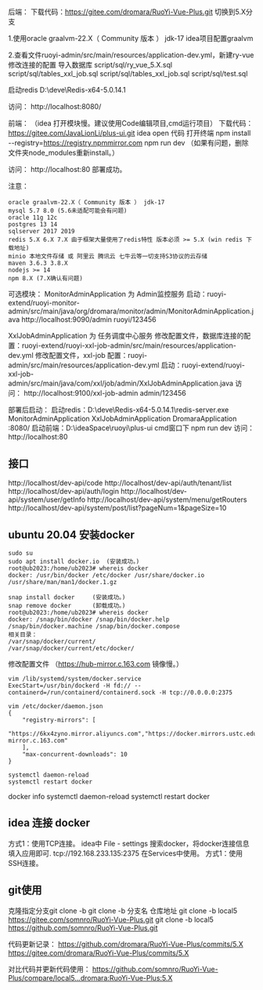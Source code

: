 ## 
后端：
下载代码：https://gitee.com/dromara/RuoYi-Vue-Plus.git
切换到5.X分支

1.使用oracle graalvm-22.X（ Community 版本 ） jdk-17
idea项目配置graalvm

2.查看文件ruoyi-admin/src/main/resources/application-dev.yml，新建ry-vue
修改连接的配置
导入数据库
script/sql/ry_vue_5.X.sql
script/sql/tables_xxl_job.sql
script/sql/tables_xxl_job.sql
script/sql/test.sql

启动redis
D:\deve\Redis-x64-5.0.14.1

访问：
http://localhost:8080/  


前端： （idea 打开模块慢。建议使用Code编辑项目,cmd运行项目）
下载代码：https://gitee.com/JavaLionLi/plus-ui.git
idea open 代码
打开终端
npm install --registry=https://registry.npmmirror.com
npm run dev
（如果有问题，删除文件夹node_modules重新install。）

访问：
http://localhost:80 
部署成功。

注意：
```
oracle graalvm-22.X（ Community 版本 ） jdk-17
mysql 5.7 8.0 (5.6未适配可能会有问题)
oracle 11g 12c
postgres 13 14
sqlserver 2017 2019
redis 5.X 6.X 7.X 由于框架大量使用了redis特性 版本必须 >= 5.X (win redis 下载地址)
minio 本地文件存储 或 阿里云 腾讯云 七牛云等一切支持S3协议的云存储
maven 3.6.3 3.8.X
nodejs >= 14
npm 8.X (7.X确认有问题)
```

可选模块：
MonitorAdminApplication 为 Admin监控服务
启动：ruoyi-extend/ruoyi-monitor-admin/src/main/java/org/dromara/monitor/admin/MonitorAdminApplication.java
http://localhost:9090/admin
ruoyi/123456

XxlJobAdminApplication 为 任务调度中心服务
修改配置文件，数据库连接的配置：ruoyi-extend/ruoyi-xxl-job-admin/src/main/resources/application-dev.yml
修改配置文件，xxl-job 配置：ruoyi-admin/src/main/resources/application-dev.yml
启动：ruoyi-extend/ruoyi-xxl-job-admin/src/main/java/com/xxl/job/admin/XxlJobAdminApplication.java
访问：
http://localhost:9100/xxl-job-admin
admin/123456

部署后启动：
启动redis：D:\deve\Redis-x64-5.0.14.1\redis-server.exe
MonitorAdminApplication
XxlJobAdminApplication
DromaraApplication :8080/
启动前端：D:\ideaSpace\ruoyi\plus-ui  cmd窗口下 npm run dev
访问：http://localhost:80

## 接口
http://localhost/dev-api/code
http://localhost/dev-api/auth/tenant/list
http://localhost/dev-api/auth/login
http://localhost/dev-api/system/user/getInfo
http://localhost/dev-api/system/menu/getRouters
http://localhost/dev-api/system/post/list?pageNum=1&pageSize=10


## ubuntu 20.04 安装docker
```
sudo su
sudo apt install docker.io	(安装成功。)
root@ub2023:/home/ub2023# whereis docker
docker: /usr/bin/docker /etc/docker /usr/share/docker.io /usr/share/man/man1/docker.1.gz

snap install docker		(安装成功。)
snap remove docker		(卸载成功。)
root@ub2023:/home/ub2023# whereis docker
docker: /snap/bin/docker /snap/bin/docker.help /snap/bin/docker.machine /snap/bin/docker.compose
相关目录：
/var/snap/docker/current/
/var/snap/docker/current/etc/docker/
```

修改配置文件  （https://hub-mirror.c.163.com 镜像慢。）
```
vim /lib/systemd/system/docker.service
ExecStart=/usr/bin/dockerd -H fd:// --containerd=/run/containerd/containerd.sock -H tcp://0.0.0.0:2375

vim /etc/docker/daemon.json
{
	"registry-mirrors": [
		"https://6kx4zyno.mirror.aliyuncs.com","https://docker.mirrors.ustc.edu.cn","https://hub-mirror.c.163.com"
	],
	"max-concurrent-downloads": 10
}

systemctl daemon-reload
systemctl restart docker
```


docker info
systemctl daemon-reload
systemctl restart docker


## idea 连接 docker
方式1：使用TCP连接。
idea中 File - settings 搜索docker，将docker连接信息填入应用即可.
tcp://192.168.233.135:2375
在Services中使用。
方式1：使用SSH连接。

## git使用
克隆指定分支git clone -b
git clone -b 分支名  仓库地址
git clone -b local5  https://gitee.com/somnro/RuoYi-Vue-Plus.git
git clone -b local5  https://github.com/somnro/RuoYi-Vue-Plus.git

代码更新记录：
https://github.com/dromara/RuoYi-Vue-Plus/commits/5.X
https://gitee.com/dromara/RuoYi-Vue-Plus/commits/5.X

对比代码并更新代码使用：
https://github.com/somnro/RuoYi-Vue-Plus/compare/local5...dromara:RuoYi-Vue-Plus:5.X
